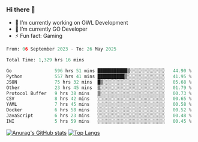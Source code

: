 ### Hi there 👋 

- 🔭 I’m currently working on OWL Development
- 🌱 I’m currently GO Developer
-  ⚡ Fun fact: Gaming
  
  <!--
- 👯 I’m looking to collaborate on ...
- 🤔 I’m looking for help with ...
- 💬 Ask me about ...
- 📫 How to reach me: ...
- 😄 Pronouns: ...
-->

<!--START_SECTION:waka-->

```python
From: 06 September 2023 - To: 26 May 2025

Total Time: 1,329 hrs 16 mins

Go                596 hrs 51 mins ███████████▒░░░░░░░░░░░░░   44.90 %
Python            557 hrs 41 mins ██████████▒░░░░░░░░░░░░░░   41.95 %
JSON              75 hrs 32 mins  █▒░░░░░░░░░░░░░░░░░░░░░░░   05.68 %
Other             23 hrs 45 mins  ▒░░░░░░░░░░░░░░░░░░░░░░░░   01.79 %
Protocol Buffer   9 hrs 38 mins   ▒░░░░░░░░░░░░░░░░░░░░░░░░   00.73 %
CSV               8 hrs 42 mins   ░░░░░░░░░░░░░░░░░░░░░░░░░   00.65 %
YAML              7 hrs 45 mins   ░░░░░░░░░░░░░░░░░░░░░░░░░   00.58 %
Docker            6 hrs 58 mins   ░░░░░░░░░░░░░░░░░░░░░░░░░   00.52 %
JavaScript        6 hrs 23 mins   ░░░░░░░░░░░░░░░░░░░░░░░░░   00.48 %
INI               5 hrs 59 mins   ░░░░░░░░░░░░░░░░░░░░░░░░░   00.45 %
```

<!--END_SECTION:waka-->

[![Anurag's GitHub stats](https://github-readme-stats.vercel.app/api?username=aebalz&show_icons=true&theme=codeSTACKr)](https://github.com/anuraghazra/github-readme-stats)
[![Top Langs](https://github-readme-stats.vercel.app/api/top-langs/?username=aebalz&layout=compact&card_width=350&theme=codeSTACKr)](https://github.com/anuraghazra/github-readme-stats)
<!-- [![Readme Card](https://github-readme-stats.vercel.app/api/pin/?username=aebalz&repo=go-gin-gone&show_owner=true)](https://github.com/anuraghazra/github-readme-stats)-->
